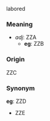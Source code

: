 labored
### Meaning
+ _adj_: ZZA
    + __eg__: ZZB

### Origin

ZZC

### Synonym

__eg__: ZZD

+ ZZE


